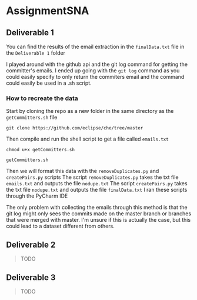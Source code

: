 # AssignmentSNA

## Deliverable 1

You can find the results of the email extraction in the `finalData.txt` file in the `Deliverable 1` folder

I played around with the github api and the git log command for getting the committer's emails. I ended up going with the `git log` command as you could easily specify to only return the commiters email and the command could easily be used in a .sh script.

### How to recreate the data
Start by cloning the repo as a new folder in the same directory as the `getCommitters.sh` file

`git clone https://github.com/eclipse/che/tree/master`

Then compile and run the shell script to get a file called `emails.txt`

`chmod u+x getCommitters.sh`

`getCommitters.sh`

Then we will format this data with the `removeDuplicates.py` and `createPairs.py` scripts
The script `removeDuplicates.py` takes the txt file `emails.txt` and outputs the file `nodupe.txt`
The script `createPairs.py` takes the txt file `nodupe.txt` and outputs the file `finalData.txt`
I ran these scripts through the PyCharm IDE

The only problem with collecting the emails through this method is that the git log might only sees the commits made on the master branch or branches that were merged with master. I'm unsure if this is actually the case, but this could lead to a dataset different from others.

## Deliverable 2

>TODO

## Deliverable 3

>TODO
